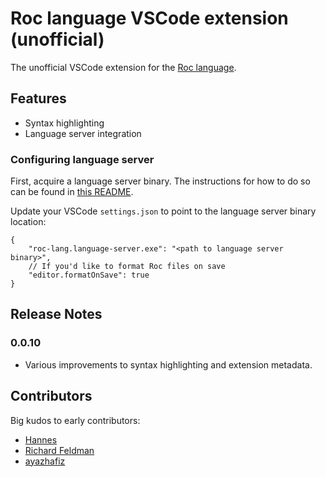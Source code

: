 # Roc language VSCode extension (unofficial)

The unofficial VSCode extension for the [Roc language](https://roc-lang.org/).

## Features

- Syntax highlighting
- Language server integration

### Configuring language server

First, acquire a language server binary. The instructions for how to do so can
be found in [this README](https://github.com/ayazhafiz/roc/blob/lang-srv/crates/lang_srv/README.md).

Update your VSCode `settings.json` to point to the language server binary
location:

```
{
    "roc-lang.language-server.exe": "<path to language server binary>",
    // If you'd like to format Roc files on save
    "editor.formatOnSave": true
}
```

## Release Notes

### 0.0.10

- Various improvements to syntax highlighting and extension metadata.

## Contributors

Big kudos to early contributors:

- [Hannes](https://github.com/Hasnep)
- [Richard Feldman](https://github.com/rtfeldman)
- [ayazhafiz](https://github.com/ayazhafiz)
